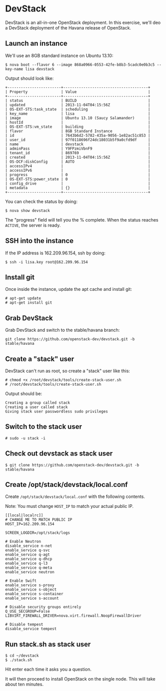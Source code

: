 # DevStack

DevStack is an all-in-one OpenStack deployment. In this exercise, we'll
deo a DevStack deployment of the Havana release of OpenStack.

## Launch an instance

We'll use an 8GB standard instance on Ubuntu 13.10:

    $ nova boot --flavor 6 --image 868a0966-0553-42fe-b8b3-5cadc0e0b3c5 --key-name lisa devstack

Output should look like:

    +------------------------+--------------------------------------+
    | Property               | Value                                |
    +------------------------+--------------------------------------+
    | status                 | BUILD                                |
    | updated                | 2013-11-04T04:15:56Z                 |
    | OS-EXT-STS:task_state  | scheduling                           |
    | key_name               | lisa                                 |
    | image                  | Ubuntu 13.10 (Saucy Salamander)      |
    | hostId                 |                                      |
    | OS-EXT-STS:vm_state    | building                             |
    | flavor                 | 8GB Standard Instance                |
    | id                     | 7643b6d2-5782-435a-9056-1e82ac51c853 |
    | user_id                | 97f0118696f24dc18031b5f9a0cfd9df     |
    | name                   | devstack                             |
    | adminPass              | Y9FPzmiVbnF9                         |
    | tenant_id              | 869769                               |
    | created                | 2013-11-04T04:15:56Z                 |
    | OS-DCF:diskConfig      | AUTO                                 |
    | accessIPv4             |                                      |
    | accessIPv6             |                                      |
    | progress               | 0                                    |
    | OS-EXT-STS:power_state | 0                                    |
    | config_drive           |                                      |
    | metadata               | {}                                   |
    +------------------------+--------------------------------------+

You can check the status by doing:

    $ nova show devstack

The "progress" field will tell you the % complete. When the status reaches
`ACTIVE`, the server is ready.

## SSH into the instance

If the IP address is 162.209.96.154, ssh by doing:

    $ ssh -i lisa.key root@162.209.96.154

## Install git

Once inside the instance, update the apt cache and install git:

    # apt-get update
    # apt-get install git

## Grab DevStack

Grab DevStack and switch to the stable/havana branch:

    git clone https://github.com/openstack-dev/devstack.git -b stable/havana

## Create a "stack" user

DevStack can't run as root, so create a "stack" user like this:

    # chmod +x /root/devstack/tools/create-stack-user.sh
    # /root/devstack/tools/create-stack-user.sh

Output should be:

    Creating a group called stack
    Creating a user called stack
    Giving stack user passwordless sudo privileges

## Switch to the stack user

    # sudo -u stack -i

## Check out devstack as stack user

    $ git clone https://github.com/openstack-dev/devstack.git -b stable/havana


## Create /opt/stack/devstack/local.conf

Create `/opt/stack/devstack/local.conf` with the following contents.

Note: You must change `HOST_IP` to match your actual public IP.



    [[local|localrc]]
    # CHANGE ME TO MATCH PUBLIC IP
    HOST_IP=162.209.96.154

    SCREEN_LOGDIR=/opt/stack/logs

    # Enable Neutron
    disable_service n-net
    enable_service q-svc
    enable_service q-agt
    enable_service q-dhcp
    enable_service q-l3
    enable_service q-meta
    enable_service neutron

    # Enable Swift
    enable_service s-proxy
    enable_service s-object
    enable_service s-container
    enable_service s-account

    # Disable security groups entirely
    Q_USE_SECGROUP=False
    LIBVIRT_FIREWALL_DRIVER=nova.virt.firewall.NoopFirewallDriver

    # Disable tempest
    disable_service tempest

## Run stack.sh as stack user

    $ cd ~/devstack
    $ ./stack.sh

Hit enter each time it asks you a question.

It will then proceed to install OpenStack on the single node. This will take
about ten minutes.

